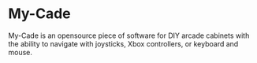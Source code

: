 # My-Cade
My-Cade is an opensource piece of software for DIY arcade cabinets with the ability to navigate with joysticks, Xbox controllers, or keyboard and mouse.
